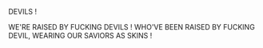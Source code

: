 DEVILS !


WE'RE RAISED BY FUCKING DEVILS !
WHO'VE BEEN RAISED BY FUCKING DEVIL,
WEARING OUR SAVIORS AS SKINS !
